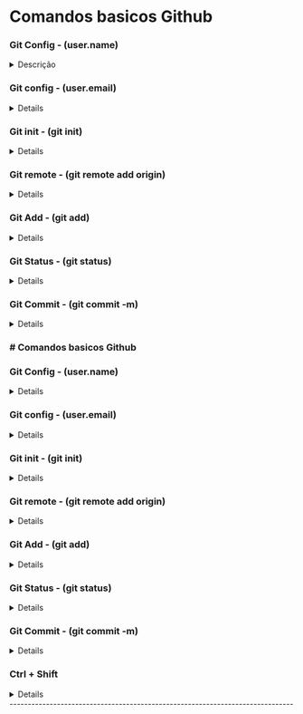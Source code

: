 # Comandos basicos Github

### Git Config - (user.name)
<details>
<summary>Descrição</summary>

 $ git config --global user.name "fulaninho"
</details>

### Git config - (user.email)

<details>
$ git config --global user.email seuemail@.com

</details>

### Git init - (git init)
<details>
(Comando para inicializar um repositório git local.) 

</details>

### Git remote - (git remote add origin)
<details>
(Comando para adicionar uma conexão remota ao repositório local)
$ git remote add origin https://github.com/seunome/example.git

</details>

### Git Add - (git add)
<details>
(Comando para adicionar alteração de um arquivo no commit)
$ git add <nome_arquivo>

</details>

### Git Status - (git status)
<details>
(Comando para visualizar as alterações.)
$ git status

</details>

### Git Commit - (git commit -m)
<details>
(Comando para adicionar alteração de um arquivo no commit.)
$ git commit -m "breve descricao"

</details>

### # Comandos basicos Github

### Git Config - (user.name)
<details>
$ git config --global user.name "fulaninho"

</details>

### Git config - (user.email)
<details>
$ git config --global user.email seuemail@.com

</details>

### Git init - (git init)
<details>
(Comando para inicializar um repositório git local.) 

</details>

### Git remote - (git remote add origin)
<details>
(Comando para adicionar uma conexão remota ao repositório local)
$ git remote add origin https://github.com/seunome/example.git

</details>

### Git Add - (git add)
<details>
(Comando para adicionar alteração de um arquivo no commit)
$ git add <nome_arquivo>

</details>

### Git Status - (git status)
<details>
(Comando para visualizar as alterações.)
$ git status

</details>

### Git Commit - (git commit -m)
<details>
(Comando para adicionar alteração de um arquivo no commit.)
$ git commit -m "breve descricao"

</details>

### Ctrl + Shift
<details>
(abre um terminal dentro do VScode)
</details>
------------------------------------------------------------------------------